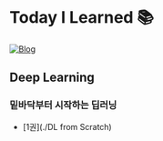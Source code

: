 # Today I Learned 📚

[![Blog](https://img.shields.io/badge/Blog-ownit4137.github.io-orange.svg)](https://ownit4137.github.io/)


## Deep Learning

### 밑바닥부터 시작하는 딥러닝

- [1권](./DL from Scratch)
